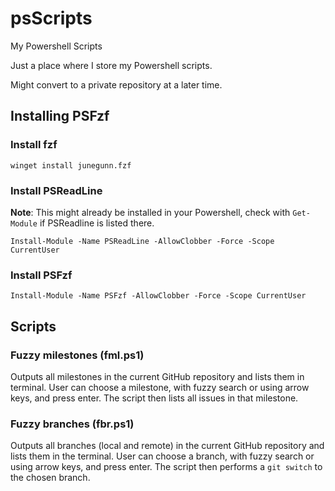 # psScripts
My Powershell Scripts

Just a place where I store my Powershell scripts.

Might convert to a private repository at a later time.

## Installing PSFzf

### Install fzf

`winget install junegunn.fzf`

### Install PSReadLine

**Note**: This might already be installed in your Powershell, check with `Get-Module` if PSReadline is listed there. 

`Install-Module -Name PSReadLine -AllowClobber -Force -Scope CurrentUser`

### Install PSFzf

`Install-Module -Name PSFzf -AllowClobber -Force -Scope CurrentUser`

## Scripts

### Fuzzy milestones (fml.ps1)
Outputs all milestones in the current GitHub repository and lists them in terminal. User can choose a milestone, with fuzzy search or using arrow keys, and press enter. The script then lists all issues in that milestone.

### Fuzzy branches (fbr.ps1)
Outputs all branches (local and remote) in the current GitHub repository and lists them in the terminal. User can choose a branch, with fuzzy search or using arrow keys, and press enter. The script then performs a `git switch` to the chosen branch.
